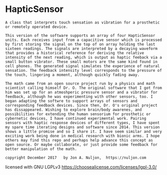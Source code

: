 
# HapticSensor

    A class that interprets touch sensation as vibration for a prosthetic or remotely operated device.

    This version of the software supports an array of four HapticSensor units. Each receives input from a capacitive sensor which is processed by first storing the signal on the top of on array holding the last sixteen readings. The signals are interpreted by a decaying waveform that provides a historical reference for deriving the relative intensity of the next reading, which is output as haptic feeback via a small button vibrator. These small motors are the same kind found in cell phones. The generated signal simulates the experience of natural sensation. The feedback intensity level corresponds to the pressure of the touch, lingering a moment, although quickly fading away.

    The math came from an open source project run by a physics and math scientist calling himself Dr. O. The original software that I got from him was set up for an atmoshperic pressure sensor and a vibrator for feedback, although he was experimenting with other sensors, too. I began adapting the softwre to support arrays of sensors and corresponding feedback devices. Since then, Dr. O's original project has dissappeared. Wishing to explore brain/body awarenes, and possibilities for extending the human sensorium for prosthetic or cybernetic devices, I have continued experimental work. Pairing sensors with haptic response devices of different types, I have spent my spare time iterating designs and software since 2014. This version shows a little promise and so I share it. I have seem similar and very exciting work being done in medical research with bionic arms. I hope others may find this repo and perhaps help advance this concept as open source. Or maybe collaborate, or just provide some feedback for better manipulation of the math.

    copyright December 2017   by Jon A. Nuljon,  https://nuljon.com
   licensed with GNU LGPLv3 https://choosealicense.com/licenses/lgpl-3.0/